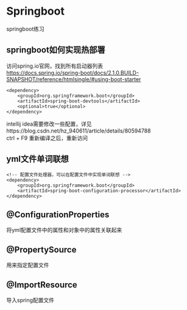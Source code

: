 # Springboot
springboot练习

## springboot如何实现热部署
访问spring.io官网，找到所有启动器列表<br/>
https://docs.spring.io/spring-boot/docs/2.1.0.BUILD-SNAPSHOT/reference/htmlsingle/#using-boot-starter <br/>

```
<dependency>
	<groupId>org.springframework.boot</groupId>
	<artifactId>spring-boot-devtools</artifactId>
	<optional>true</optional>
</dependency>
```
intellij idea需要修改一些配置，详见https://blog.csdn.net/hz_940611/article/details/80594788<br/>
ctrl + F9 重新编译之后，重新访问<br/>


## yml文件单词联想
```
<!-- 配置文件处理器，可以在配置文件中实现单词联想 -->
<dependency>
    <groupId>org.springframework.boot</groupId>
    <artifactId>spring-boot-configuration-processor</artifactId>
</dependency>
```

## @ConfigurationProperties
将yml配置文件中的属性和对象中的属性关联起来
## @PropertySource
用来指定配置文件
## @ImportResource
导入spring配置文件

